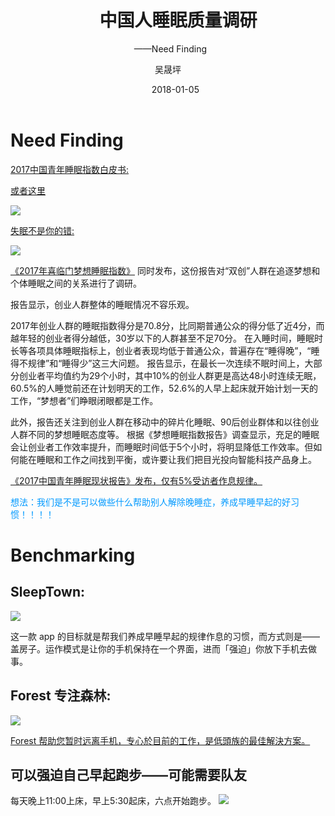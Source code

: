 ﻿---
layout:     post
title:      中国人睡眠质量调研
subtitle:   ——Need Finding
date:       2018-01-05
author:     吴晟坪
header-img: img/Survey_bg.jpg
catalog: true
tags:
    - Survey
---
# Need Finding
[2017中国青年睡眠指数白皮书:](http://news.qq.com/cross/20170320/4ZtR8R31.html)

[或者这里](http://www.doc88.com/p-0991394274143.html)

![](http://inews.gtimg.com/newsapp_ls/0/1288305729/0)

[失眠不是你的错:](https://book.douban.com/subject/19989329/)

![](https://img1.doubanio.com/lpic/s23009107.jpg)


[《2017年喜临门梦想睡眠指数》](https://wenku.baidu.com/view/a82fe440bfd5b9f3f90f76c66137ee06eff94e24.html) 同时发布，这份报告对“双创”人群在追逐梦想和个体睡眠之间的关系进行了调研。

报告显示，创业人群整体的睡眠情况不容乐观。

2017年创业人群的睡眠指数得分是70.8分，比同期普通公众的得分低了近4分，而越年轻的创业者得分越低，30岁以下的人群甚至不足70分。
在入睡时间，睡眠时长等各项具体睡眠指标上，创业者表现均低于普通公众，普遍存在“睡得晚”，“睡得不规律”和“睡得少”这三大问题。
报告显示，在最长一次连续不眠时间上，大部分创业者平均值约为29个小时，其中10%的创业人群更是高达48小时连续无眠，60.5%的人睡觉前还在计划明天的工作，52.6%的人早上起床就开始计划一天的工作，“梦想者”们睁眼闭眼都是工作。

此外，报告还关注到创业人群在移动中的碎片化睡眠、90后创业群体和以往创业人群不同的梦想睡眠态度等。
根据《梦想睡眠指数报告》调查显示，充足的睡眠会让创业者工作效率提升，而睡眠时间低于5个小时，将明显降低工作效率。但如何能在睡眠和工作之间找到平衡，或许要让我们把目光投向智能科技产品身上。

[《2017中国青年睡眠现状报告》发布，仅有5%受访者作息规律。](https://baijiahao.baidu.com/s?id=1562562223480039&wfr=spider&for=pc)

<font color=#0099ff>想法：我们是不是可以做些什么帮助别人解除晚睡症，养成早睡早起的好习惯！！！！</font>

# Benchmarking

 ## SleepTown:
 ![](https://pic2.zhimg.com/50/v2-8e3764261abe6defe8aa99965ee9c24a_hd.jpg)
 
 这一款 app  的目标就是帮我们养成早睡早起的规律作息的习惯，而方式则是——盖房子。运作模式是让你的手机保持在一个界面，进而「强迫」你放下手机去做事。 

## Forest 专注森林:
![](http://is3.mzstatic.com/image/thumb/Purple118/v4/be/a8/7d/bea87dc9-0e5e-e84c-2c4d-90d6bbe176d6/source/392x696bb.jpg)

[Forest 帮助您暂时远离手机，专心於目前的工作，是低頭族的最佳解決方案。](https://weibo.com/forestapp?is_hot=1)

## 可以强迫自己早起跑步——可能需要队友

每天晚上11:00上床，早上5:30起床，六点开始跑步。
![](https://pic2.zhimg.com/50/255d1e6ad4b2367f576e6d298126a975_hd.jpg)
